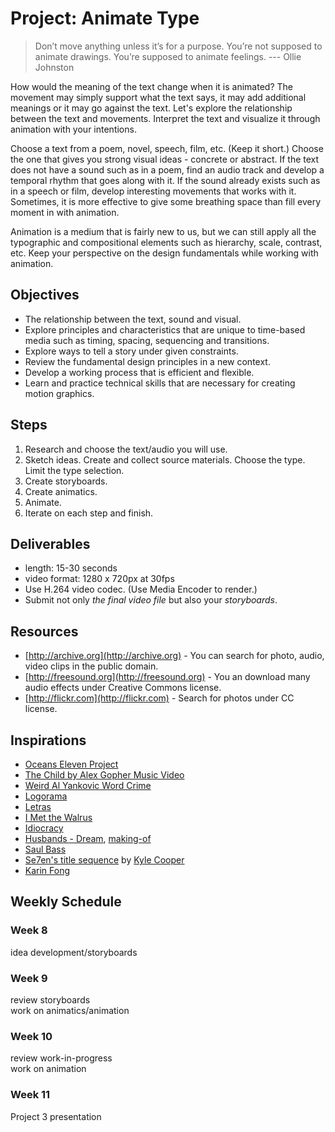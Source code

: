 # Project: Animate Type

> Don’t move anything unless it’s for a purpose. You’re not supposed to animate drawings. You’re supposed to animate feelings.
>--- Ollie Johnston


How would the meaning of the text change when it is animated? The movement may simply support what the text says, it may add additional meanings or it may go against the text. Let's explore the relationship between the text and movements. Interpret the text and visualize it through animation with your intentions.

Choose a text from a poem, novel, speech, film, etc. (Keep it short.) Choose the one that gives you strong visual ideas - concrete or abstract. If the text does not have a sound such as in a poem, find an audio track and develop a temporal rhythm that goes along with it. If the sound already exists such as in a speech or film, develop interesting movements that works with it. Sometimes, it is more effective to give some breathing space than fill every moment in with animation.

Animation is a medium that is fairly new to us, but we can still apply all the typographic and compositional elements such as hierarchy, scale, contrast, etc. Keep your perspective on the design fundamentals while working with animation.

## Objectives
- The relationship between the text, sound and visual.
- Explore principles and characteristics that are unique to time-based media such as timing, spacing, sequencing and transitions.
- Explore ways to tell a story under given constraints.
- Review the fundamental design principles in a new context.
- Develop a working process that is efficient and flexible.
- Learn and practice technical skills that are necessary for creating motion graphics.

## Steps
1. Research and choose the text/audio you will use.
1. Sketch ideas. Create and collect source materials. Choose the type. Limit the type selection.
1. Create storyboards.
1. Create animatics.
1. Animate. 
1. Iterate on each step and finish.

## Deliverables
- length: 15-30 seconds
- video format: 1280 x 720px at 30fps
- Use H.264 video codec. (Use Media Encoder to render.)
- Submit not only *the final video file* but also your *storyboards*.

## Resources
- [http://archive.org](http://archive.org) - You can search for photo, audio, video clips in the public domain.
- [http://freesound.org](http://freesound.org) - You an download many audio effects under Creative Commons license.
- [http://flickr.com](http://flickr.com) - Search for photos under CC license.

## Inspirations
- [Oceans Eleven Project](https://www.youtube.com/watch?v=rIDdx7NPJgo)
- [The Child by Alex Gopher Music Video](https://www.youtube.com/watch?v=URbFjz4hWMY)
- [Weird Al Yankovic Word Crime](http://spaceparanoids.net/wordcrimes/)
- [Logorama](https://vimeo.com/10149605)
- [Letras](https://vimeo.com/11617381)
- [I Met the Walrus](https://www.youtube.com/watch?v=jmR0V6s3NKk)
- [Idiocracy](https://vimeo.com/11321555)
- [Husbands - Dream](https://vimeo.com/60371252), [making-of](https://vimeo.com/60369434)
- [Saul Bass](http://www.artofthetitle.com/designer/saul-bass/)
- [Se7en's title sequence](http://www.artofthetitle.com/title/se7en/) by [Kyle Cooper](http://www.artofthetitle.com/designer/kyle-cooper/)
- [Karin Fong](http://www.artofthetitle.com/designer/karin-fong/)

## Weekly Schedule

### Week 8
idea development/storyboards

### Week 9
review storyboards  
work on animatics/animation

### Week 10
review work-in-progress  
work on animation

### Week 11
Project 3 presentation

